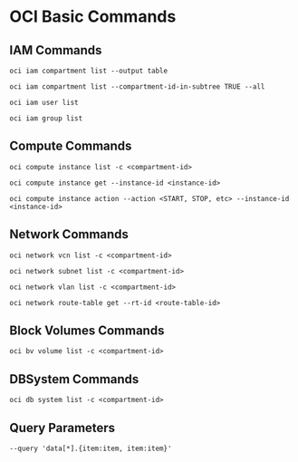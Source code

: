 # OCI Basic Commands
## IAM Commands
```
oci iam compartment list --output table
```
```
oci iam compartment list --compartment-id-in-subtree TRUE --all
```
```
oci iam user list
```
```
oci iam group list
```
## Compute Commands
```
oci compute instance list -c <compartment-id>
```
```
oci compute instance get --instance-id <instance-id>
```
```
oci compute instance action --action <START, STOP, etc> --instance-id <instance-id>
```
## Network Commands
```
oci network vcn list -c <compartment-id>
```
```
oci network subnet list -c <compartment-id>
```
```
oci network vlan list -c <compartment-id>
```
```
oci network route-table get --rt-id <route-table-id>
```
## Block Volumes Commands
```
oci bv volume list -c <compartment-id>
```
## DBSystem Commands
```
oci db system list -c <compartment-id>
```
## Query Parameters
```
--query 'data[*].{item:item, item:item}'
```
